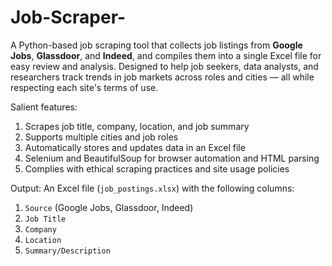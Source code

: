 # Job-Scraper-

A Python-based job scraping tool that collects job listings from **Google Jobs**, **Glassdoor**, and **Indeed**, and compiles them into a single Excel file for easy review and analysis. 
Designed to help job seekers, data analysts, and researchers track trends in job markets across roles and cities — all while respecting each site's terms of use.

Salient features: 

1. Scrapes job title, company, location, and job summary
2. Supports multiple cities and job roles
3. Automatically stores and updates data in an Excel file
4. Selenium and BeautifulSoup for browser automation and HTML parsing
5. Complies with ethical scraping practices and site usage policies

Output: 
An Excel file (`job_postings.xlsx`) with the following columns:
1. `Source` (Google Jobs, Glassdoor, Indeed)
2. `Job Title`
3. `Company`
4. `Location`
5. `Summary/Description`
